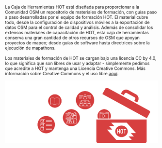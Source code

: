 
La Caja de Herramientas HOT está diseñada para proporcionar a la Comunidad OSM un repositorio de materiales de formación, con guías paso a paso desarrolladas por el equipo de formación HOT. El material cubre todo, desde la configuración de dispositivos móviles a la exportación de datos OSM para el control de calidad y análisis. Además de consolidar los extensos materiales de capacitación de HOT, esta caja de herramientas conserva una gran cantidad de otros recursos de OSM que apoyan proyectos de mapeo; desde guías de software hasta directrices sobre la ejecución de mapathons.
<br><br>
Los materiales de formación de HOT se cargan bajo una licencia CC by 4.0, lo que significa que son libres de usar y adaptar - simplemente pedimos que acredite a HOT y mantenga una Licencia Creative Commons. Más información sobre Creative Commons y el uso libre [aquí](https://creativecommons.org/licenses/by/4.0/).

![](/images/toolbox_overview_flipped.PNG)